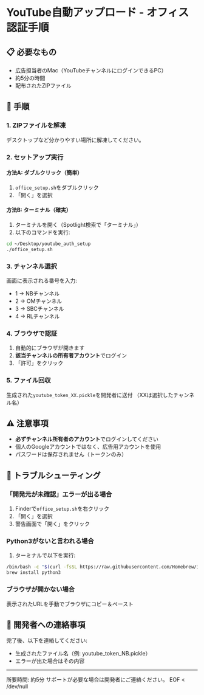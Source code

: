 # YouTube自動アップロード - オフィス認証手順

## 📋 必要なもの
- 広告担当者のMac（YouTubeチャンネルにログインできるPC）
- 約5分の時間
- 配布されたZIPファイル

## 🎯 手順

### 1. ZIPファイルを解凍
デスクトップなど分かりやすい場所に解凍してください。

### 2. セットアップ実行

#### 方法A: ダブルクリック（簡単）
1. `office_setup.sh`をダブルクリック
2. 「開く」を選択

#### 方法B: ターミナル（確実）
1. ターミナルを開く（Spotlight検索で「ターミナル」）
2. 以下のコマンドを実行:
```bash
cd ~/Desktop/youtube_auth_setup
./office_setup.sh
```

### 3. チャンネル選択
画面に表示される番号を入力:
- 1 → NBチャンネル
- 2 → OMチャンネル  
- 3 → SBCチャンネル
- 4 → RLチャンネル

### 4. ブラウザで認証
1. 自動的にブラウザが開きます
2. **該当チャンネルの所有者アカウント**でログイン
3. 「許可」をクリック

### 5. ファイル回収
生成された`youtube_token_XX.pickle`を開発者に送付
（XXは選択したチャンネル名）

## ⚠️ 注意事項
- **必ずチャンネル所有者のアカウント**でログインしてください
- 個人のGoogleアカウントではなく、広告用アカウントを使用
- パスワードは保存されません（トークンのみ）

## 📝 トラブルシューティング

### 「開発元が未確認」エラーが出る場合
1. Finderで`office_setup.sh`を右クリック
2. 「開く」を選択
3. 警告画面で「開く」をクリック

### Python3がないと言われる場合
1. ターミナルで以下を実行:
```bash
/bin/bash -c "$(curl -fsSL https://raw.githubusercontent.com/Homebrew/install/HEAD/install.sh)"
brew install python3
```

### ブラウザが開かない場合
表示されたURLを手動でブラウザにコピー＆ペースト

## 💬 開発者への連絡事項
完了後、以下を連絡してください:
- 生成されたファイル名（例: youtube_token_NB.pickle）
- エラーが出た場合はその内容

---
所要時間: 約5分
サポートが必要な場合は開発者にご連絡ください。
EOF < /dev/null
